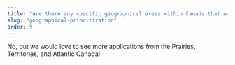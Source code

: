 ```yaml
---
title: "Are there any specific geographical areas within Canada that are prioritized for funding?"
slug: "geographical-prioritization"
order: 9
---
```


No, but we would love to see more applications from the Prairies, Territories, and Atlantic Canada!
